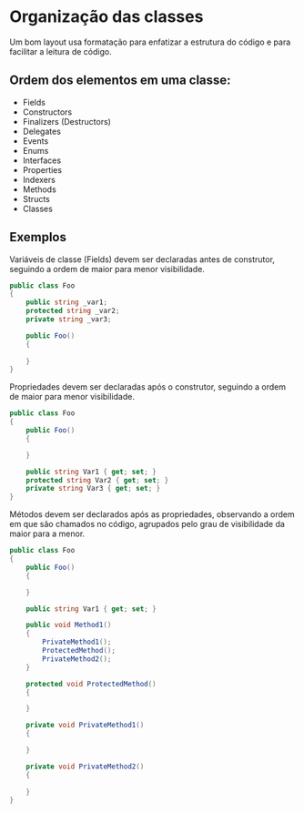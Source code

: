 # Organização das classes

Um bom layout usa formatação para enfatizar a estrutura do código e para facilitar a leitura de código.

## Ordem dos elementos em uma classe:

* Fields 
* Constructors 
* Finalizers (Destructors) 
* Delegates 
* Events 
* Enums 
* Interfaces 
* Properties 
* Indexers 
* Methods 
* Structs 
* Classes

## Exemplos

Variáveis de classe (Fields) devem ser declaradas antes de construtor, seguindo a ordem de maior para menor visibilidade.

```C#
public class Foo
{
    public string _var1;
    protected string _var2;
    private string _var3;

    public Foo()
    {
        
    }
}    
```

Propriedades devem ser declaradas após o construtor, seguindo a ordem de maior para menor visibilidade.

```C#
public class Foo
{
    public Foo()
    {

    }

    public string Var1 { get; set; }
    protected string Var2 { get; set; }
    private string Var3 { get; set; }
}    
```

Métodos devem ser declarados após as propriedades, observando a ordem em que são chamados no código, agrupados pelo grau de visibilidade da maior para a menor.

```C#
public class Foo
{
    public Foo()
    {

    }

    public string Var1 { get; set; }

    public void Method1()
    {
        PrivateMethod1();
        ProtectedMethod();
        PrivateMethod2();
    }

    protected void ProtectedMethod()
    {

    }

    private void PrivateMethod1()
    {

    }

    private void PrivateMethod2()
    {
        
    }
}
```



